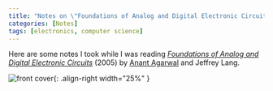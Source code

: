 ```yaml
---
title: "Notes on \"Foundations of Analog and Digital Electronic Circuits\""
categories: [Notes]
tags: [electronics, computer science]
---
```


Here are some notes I took while I was reading [*Foundations of Analog and Digital Electronic Circuits*](https://www.elsevier.com/books/foundations-of-analog-and-digital-electronic-circuits/agarwal/978-0-08-050681-4) (2005) by [Anant Agarwal](https://twitter.com/agarwaledu) and Jeffrey Lang.

![front cover](https://secure-ecsd.elsevier.com/covers/80/Tango2/large/9780080506814.jpg){: .align-right width="25%" }
